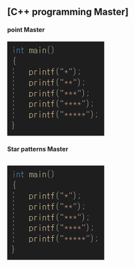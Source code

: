 ## [C++ programming Master]  
#### point Master  
![천재](https://github.com/aguchim/aguchim/blob/main/unknown.png)  
#### Star patterns Master  
![천재](https://github.com/aguchim/aguchim/blob/main/asd.png)  
---
